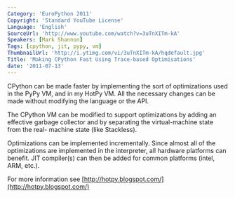 ```yaml
---
Category: 'EuroPython 2011'
Copyright: 'Standard YouTube License'
Language: 'English'
SourceUrl: 'http://www.youtube.com/watch?v=3uTnXITm-kA'
Speakers: [Mark Shannon]
Tags: [cpython, jit, pypy, vm]
ThumbnailUrl: 'http://i.ytimg.com/vi/3uTnXITm-kA/hqdefault.jpg'
Title: 'Making CPython Fast Using Trace-based Optimisations'
date: '2011-07-13'
---
```

CPython can be made faster by implementing the sort of optimizations used in
the PyPy VM, and in my HotPy VM. All the necessary changes can be made without
modifying the language or the API.

The CPython VM can be modified to support optimizations by adding an effective
garbage collector and by separating the virtual-machine state from the real-
machine state (like Stackless).

Optimizations can be implemented incrementally. Since almost all of the
optimizations are implemented in the interpreter, all hardware platforms can
benefit. JIT compiler(s) can then be added for common platforms (intel, ARM,
etc.).

For more information see
[http://hotpy.blogspot.com/](http://hotpy.blogspot.com/)
